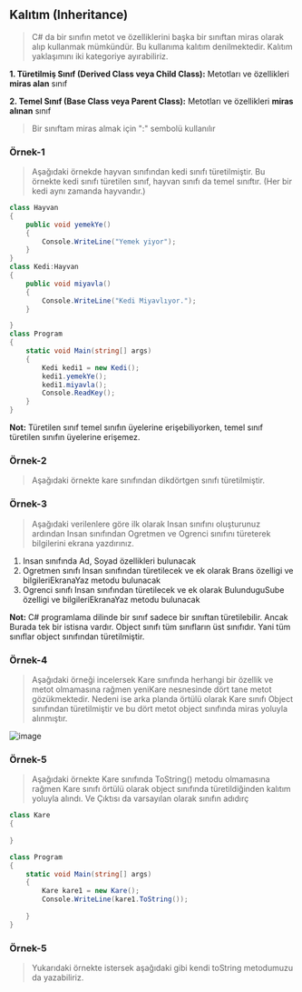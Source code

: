 ## Kalıtım (Inheritance) ##

> C# da bir sınıfın metot ve özelliklerini başka bir sınıftan miras olarak alıp kullanmak mümkündür. Bu kullanıma kalıtım denilmektedir.
> Kalıtım yaklaşımını iki kategoriye ayırabiliriz.

  **1. Türetilmiş Sınıf (Derived Class veya Child Class):** Metotları ve özellikleri **miras alan** sınıf
  
  **2. Temel Sınıf (Base Class veya Parent Class):** Metotları ve özellikleri **miras alınan** sınıf
  

> Bir sınıftam miras almak için ":" sembolü kullanılır

### Örnek-1 ###
>Aşağıdaki örnekde hayvan sınıfından kedi sınıfı türetilmiştir. Bu örnekte kedi sınıfı türetilen sınıf, hayvan sınıfı da temel sınıftır. (Her bir kedi aynı zamanda hayvandır.)

```csharp
class Hayvan
{
    public void yemekYe()
    {
        Console.WriteLine("Yemek yiyor");
    }
}
class Kedi:Hayvan
{
    public void miyavla()
    {
        Console.WriteLine("Kedi Miyavlıyor.");
    }

}
class Program
{
    static void Main(string[] args)
    {
        Kedi kedi1 = new Kedi();
        kedi1.yemekYe();
        kedi1.miyavla();
        Console.ReadKey();
    }
}

```

**Not:** Türetilen sınıf temel sınıfın üyelerine  erişebiliyorken, temel sınıf türetilen sınıfın üyelerine erişemez.

### Örnek-2 ###
> Aşağıdaki örnekte kare sınıfından dikdörtgen sınıfı türetilmiştir.


### Örnek-3 ###
> Aşağıdaki verilenlere göre ilk olarak Insan sınıfını oluşturunuz ardından Insan sınıfından Ogretmen ve Ogrenci sınıfını türeterek bilgilerini ekrana yazdırınız.

1. Insan sınıfında Ad, Soyad özellikleri bulunacak
2. Ogretmen sınıfı Insan sınıfından türetilecek ve ek olarak Brans özelligi ve bilgileriEkranaYaz metodu bulunacak
3. Ogrenci sınıfı Insan sınıfından türetilecek ve ek olarak BulunduguSube özelligi ve bilgileriEkranaYaz metodu bulunacak



**Not:** C# programlama dilinde bir sınıf sadece bir sınıftan türetilebilir. Ancak Burada tek bir istisna vardır. Object sınıfı tüm sınıfların üst sınıfıdır. Yani tüm sınıflar object sınıfından türetilmiştir.

### Örnek-4 ###
> Aşağıdaki örneği incelersek Kare sınıfında herhangi bir özellik ve metot olmamasına rağmen yeniKare nesnesinde dört tane metot gözükmektedir. Nedeni ise arka planda örtülü olarak Kare sınıfı Object sınıfından türetilmiştir ve bu dört metot object sınıfında miras yoluyla alınmıştır.

![image](https://user-images.githubusercontent.com/28144917/143864036-20ceb9cc-8e12-43df-9cec-f61eaeb7bd06.png)

### Örnek-5 ###
> Aşağıdaki örnekte Kare sınıfında ToString() metodu olmamasına rağmen Kare sınıfı örtülü olarak object sınıfında türetildiğinden kalıtım yoluyla alındı. Ve Çıktısı da varsayılan olarak sınıfın adıdırç

```csharp
class Kare
{
   
}

class Program
{
    static void Main(string[] args)
    {
        Kare kare1 = new Kare();
        Console.WriteLine(kare1.ToString());
     
    }
}
```


### Örnek-5 ###

> Yukarıdaki örnekte istersek aşağıdaki gibi kendi toString metodumuzu da yazabiliriz. 
